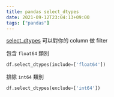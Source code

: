```yaml
---
title: pandas select_dtypes
date: 2021-09-12T23:04:13+09:00
tags: ["pandas"]
---
```

[select_dtypes](https://pandas.pydata.org/docs/reference/api/pandas.DataFrame.select_dtypes.html) 可以對你的 column 做 filter

包含 `float64` 類別

```python
df.select_dtypes(include=['float64'])
```

排除 `int64` 類別

```python
df.select_dtypes(exclude=['int64'])
```
